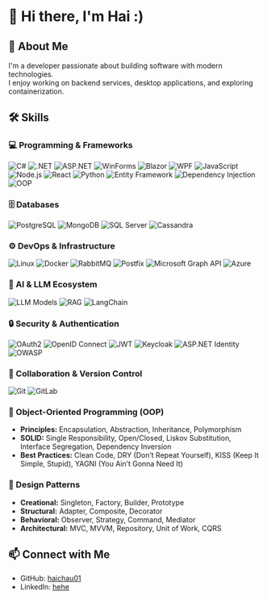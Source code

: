 # 👋 Hi there, I'm Hai :)

## 🚀 About Me  
I'm a developer passionate about building software with modern technologies.  
I enjoy working on backend services, desktop applications, and exploring containerization.  

## 🛠️ Skills  

### 💻 Programming & Frameworks  
![C#](https://img.shields.io/badge/C%23-239120?style=for-the-badge&logo=c-sharp&logoColor=white) 
![.NET](https://img.shields.io/badge/.NET-512BD4?style=for-the-badge&logo=dotnet&logoColor=white) 
![ASP.NET](https://img.shields.io/badge/ASP.NET%20Core-5C2D91?style=for-the-badge&logo=dotnet&logoColor=white) 
![WinForms](https://img.shields.io/badge/WinForms-0078D6?style=for-the-badge&logo=windows&logoColor=white) 
![Blazor](https://img.shields.io/badge/Blazor-512BD4?style=for-the-badge&logo=blazor&logoColor=white) 
![WPF](https://img.shields.io/badge/WPF-68217A?style=for-the-badge&logo=windows&logoColor=white) 
![JavaScript](https://img.shields.io/badge/JavaScript-F7DF1E?style=for-the-badge&logo=javascript&logoColor=black) 
![Node.js](https://img.shields.io/badge/Node.js-339933?style=for-the-badge&logo=node.js&logoColor=white) 
![React](https://img.shields.io/badge/React-20232A?style=for-the-badge&logo=react&logoColor=61DAFB) 
![Python](https://img.shields.io/badge/Python-3776AB?style=for-the-badge&logo=python&logoColor=white) 
![Entity Framework](https://img.shields.io/badge/Entity%20Framework-512BD4?style=for-the-badge&logo=dotnet&logoColor=white) 
![Dependency Injection](https://img.shields.io/badge/Dependency%20Injection-6DB33F?style=for-the-badge&logo=spring&logoColor=white) 
![OOP](https://img.shields.io/badge/OOP-008000?style=for-the-badge&logo=codeforces&logoColor=white) 

### 🗄️ Databases  
![PostgreSQL](https://img.shields.io/badge/PostgreSQL-336791?style=for-the-badge&logo=postgresql&logoColor=white) 
![MongoDB](https://img.shields.io/badge/MongoDB-47A248?style=for-the-badge&logo=mongodb&logoColor=white) 
![SQL Server](https://img.shields.io/badge/SQL%20Server-CC2927?style=for-the-badge&logo=microsoftsqlserver&logoColor=white) 
![Cassandra](https://img.shields.io/badge/Cassandra-1287B1?style=for-the-badge&logo=apache-cassandra&logoColor=white) 

### ⚙️ DevOps & Infrastructure  
![Linux](https://img.shields.io/badge/Linux-FCC624?style=for-the-badge&logo=linux&logoColor=black) 
![Docker](https://img.shields.io/badge/Docker-2496ED?style=for-the-badge&logo=docker&logoColor=white) 
![RabbitMQ](https://img.shields.io/badge/RabbitMQ-FF6600?style=for-the-badge&logo=rabbitmq&logoColor=white) 
![Postfix](https://img.shields.io/badge/Postfix-FF0000?style=for-the-badge&logo=maildotru&logoColor=white) 
![Microsoft Graph API](https://img.shields.io/badge/Microsoft%20Graph-0378D4?style=for-the-badge&logo=microsoft&logoColor=white) 
![Azure](https://img.shields.io/badge/Azure-0089D6?style=for-the-badge&logo=microsoftazure&logoColor=white)  

### 🤖 AI & LLM Ecosystem  
![LLM Models](https://img.shields.io/badge/LLM%20Models-AI-blue?style=for-the-badge&logo=openai&logoColor=white) 
![RAG](https://img.shields.io/badge/RAG%20(Retrieval--Augmented%20Generation)-FF9800?style=for-the-badge&logo=semantic-web&logoColor=white) 
![LangChain](https://img.shields.io/badge/LangChain-00B140?style=for-the-badge&logo=chainlink&logoColor=white) 

### 🔒 Security & Authentication  
![OAuth2](https://img.shields.io/badge/OAuth2-EB5424?style=for-the-badge&logo=openid&logoColor=white) 
![OpenID Connect](https://img.shields.io/badge/OpenID%20Connect-4A90E2?style=for-the-badge&logo=openid&logoColor=white) 
![JWT](https://img.shields.io/badge/JWT-000000?style=for-the-badge&logo=jsonwebtokens&logoColor=white) 
![Keycloak](https://img.shields.io/badge/Keycloak-512BD4?style=for-the-badge&logo=keycloak&logoColor=white) 
![ASP.NET Identity](https://img.shields.io/badge/ASP.NET%20Identity-512BD4?style=for-the-badge&logo=dotnet&logoColor=white) 
![OWASP](https://img.shields.io/badge/OWASP%20Top%2010-000000?style=for-the-badge&logo=owasp&logoColor=white) 

### 🤝 Collaboration & Version Control 
![Git](https://img.shields.io/badge/Git-F05032?style=for-the-badge&logo=git&logoColor=white) 
![GitLab](https://img.shields.io/badge/GitLab-FCA121?style=for-the-badge&logo=gitlab&logoColor=white) 

### 🔑 Object-Oriented Programming (OOP)  
- **Principles:** Encapsulation, Abstraction, Inheritance, Polymorphism  
- **SOLID:** Single Responsibility, Open/Closed, Liskov Substitution, Interface Segregation, Dependency Inversion  
- **Best Practices:** Clean Code, DRY (Don’t Repeat Yourself), KISS (Keep It Simple, Stupid), YAGNI (You Ain’t Gonna Need It)  

### 🎨 Design Patterns  
- **Creational:** Singleton, Factory, Builder, Prototype  
- **Structural:** Adapter, Composite, Decorator  
- **Behavioral:** Observer, Strategy, Command, Mediator
- **Architectural:** MVC, MVVM, Repository, Unit of Work, CQRS

## 📫 Connect with Me  
- GitHub: [haichau01](https://github.com/haichau01)  
- LinkedIn: [hehe](https://linkedin.com/in/haichau01)  
